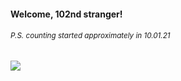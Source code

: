#### Welcome, 102nd stranger!

###### <sup>P.S. counting started approximately in 10.01.21</sup>

<img src="https://kraftwerk28.pp.ua/vcnt.png"></img>
